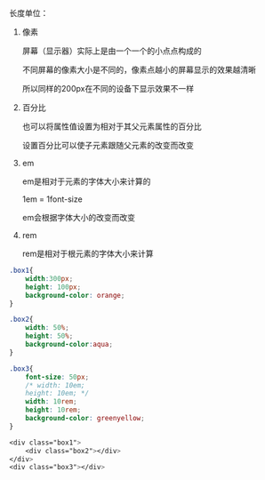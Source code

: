 长度单位：

1. 像素

    屏幕（显示器）实际上是由一个一个的小点点构成的

    不同屏幕的像素大小是不同的，像素点越小的屏幕显示的效果越清晰

    所以同样的200px在不同的设备下显示效果不一样

2. 百分比

    也可以将属性值设置为相对于其父元素属性的百分比

    设置百分比可以使子元素跟随父元素的改变而改变

3. em

    em是相对于元素的字体大小来计算的

    1em = 1font-size

    em会根据字体大小的改变而改变

4. rem

    rem是相对于根元素的字体大小来计算

~~~CSS
.box1{
    width:300px;
    height: 100px;
    background-color: orange;
}

.box2{
    width: 50%;
    height: 50%;
    background-color:aqua; 
}

.box3{
    font-size: 50px;
    /* width: 10em;
    height: 10em; */
    width: 10rem;
    height: 10rem;
    background-color: greenyellow;
}

<div class="box1">
    <div class="box2"></div>
</div>
<div class="box3"></div>
~~~

